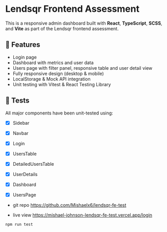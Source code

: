 # Lendsqr Frontend Assessment

This is a responsive admin dashboard built with **React**, **TypeScript**, **SCSS**, and **Vite** as part of the Lendsqr frontend assessment.

## 🚀 Features

- Login page
- Dashboard with metrics and user data
- Users page with filter panel, responsive table and user detail view
- Fully responsive design (desktop & mobile)
- LocalStorage & Mock API integration
- Unit testing with Vitest & React Testing Library

## 🧪 Tests

All major components have been unit-tested using:

- [x] Sidebar
- [x] Navbar
- [x] Login
- [x] UsersTable
- [x] DetailedUsersTable
- [x] UserDetails
- [x] Dashboard
- [x] UsersPage




- git repo https://github.com/Mishaelx6/lendsqr-fe-test

- live view https://mishael-johnson-lendsqr-fe-test.vercel.app/login


```bash
npm run test


